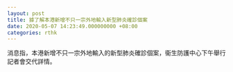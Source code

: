 ```yaml
---
layout: post
title: 據了解本港新增不只一宗外地輸入新型肺炎確診個案
date: 2020-05-07 14:23:49.000000000 +08:00
categories: rthk
---
```


消息指，本港新增不只一宗外地輸入的新型肺炎確診個案，衞生防護中心下午舉行記者會交代詳情。
